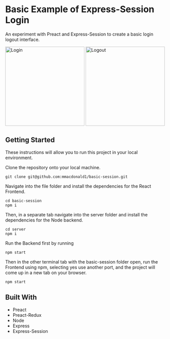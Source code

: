 # Basic Example of Express-Session Login
An experiment with Preact and Express-Session to create a basic login logout interface.


<img src="https://i.imgur.com/3uYQcC1.png" alt="Login" width="250px"/>
<img src="https://i.imgur.com/74XZGat.png" alt="Logout" width="250px"/>


## Getting Started

These instructions will allow you to run this project in your local environment.

Clone the repository onto your local machine.

```
git clone git@github.com:mmacdonald1/basic-session.git
```
Navigate into the file folder and install the dependencies for the React Frontend.

```
cd basic-session
npm i
```
Then, in a separate tab navigate into the server folder and install the dependencies for the Node backend.
```
cd server
npm i
```

Run the Backend first by running
```
npm start
```
Then in the other terminal tab with the basic-session folder open, run the Frontend using npm, selecting yes use another port, and the project will come up in a new tab on your browser.

```
npm start
```


## Built With
  * Preact
  * Preact-Redux
  * Node
  * Express
  * Express-Session
 
 
